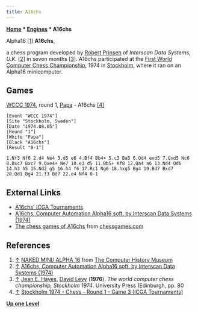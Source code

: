 ```yaml
---
title: A16chs
---
```

**[Home](Home "Home") * [Engines](Engines "Engines") * A16chs**

[](http://www.computerhistory.org/brochures/companies.php?alpha=a-c&company=com-4374cfc90c2a2) Alpha16 <a id="cite-note-1" href="#cite-ref-1">[1]</a>
**A16chs**,

a chess program developed by [Robert Prinsen](Robert_Prinsen "Robert Prinsen") of *Interscan Data Systems, U.K.* <a id="cite-note-2" href="#cite-ref-2">[2]</a> in seven months <a id="cite-note-3" href="#cite-ref-3">[3]</a>. A16chs participated at the [First World Computer Chess Championship](WCCC_1974 "WCCC 1974"), 1974 in [Stockholm](https://en.wikipedia.org/wiki/Stockholm), where it ran on an Alpha16 minicomputer.

## Games

[WCCC 1974](WCCC_1974 "WCCC 1974"), round 1, [Papa](Papa "Papa") - A16chs <a id="cite-note-4" href="#cite-ref-4">[4]</a>

```
[Event "WCCC 1974"]
[Site "Stockholm, Sweden"]
[Date "1974.08.05"]
[Round "1"]
[White "Papa"]
[Black "A16chs"]
[Result "0-1"]

1.Nf3 Nf6 2.d4 Ne4 3.d5 e6 4.Bf4 Bb4+ 5.c3 Ba5 6.Qd4 exd5 7.Qxd5 Nc6 
8.Bxc7 Bxc7 9.Qxe4+ Ne7 10.e3 d5 11.Bb5+ Kf8 12.Qa4 a6 13.Nd4 Qd6 
14.h3 h5 15.Nd2 g5 16.h4 f6 17.Rc1 Ng6 18.hxg5 Bg4 19.Bd7 Bxd7 
20.Qd1 Bg4 21.f3 Bd7 22.e4 Nf4 0-1 

```

## External Links

- [A16chs' ICGA Tournaments](https://www.game-ai-forum.org/icga-tournaments/program.php?id=51)
- [A16chs, Computer Automation Alpha16 soft. by Interscan Data Systems (1974)](https://www.arcade-history.com/?n=a16chs&page=detail&id=265913)
- [The chess games of A16chs](http://www.chessgames.com/perl/chessplayer?pid=48724) from [chessgames.com](http://www.chessgames.com/index.html)

## References

1. <a id="cite-ref-1" href="#cite-note-1">↑</a> [NAKED MINI/ ALPHA 16](http://www.computerhistory.org/brochures/full_record.php?iid=doc-4372956d1d417) from [The Computer History Museum](The_Computer_History_Museum "The Computer History Museum")
1. <a id="cite-ref-2" href="#cite-note-2">↑</a> [A16chs, Computer Automation Alpha16 soft. by Interscan Data Systems (1974)](https://www.arcade-history.com/?n=a16chs&page=detail&id=265913)
1. <a id="cite-ref-3" href="#cite-note-3">↑</a> [Jean E. Hayes](Jean_Hayes_Michie "Jean Hayes Michie"), [David Levy](David_Levy "David Levy") (**1976**). *The world computer chess championship, Stockholm 1974*. University Press (Edinburgh, pp. 80
1. <a id="cite-ref-4" href="#cite-note-4">↑</a> [Stockholm 1974 - Chess - Round 1 - Game 3 (ICGA Tournaments)](https://www.game-ai-forum.org/icga-tournaments/round.php?tournament=7&round=1&id=3)

**[Up one Level](Engines "Engines")**

